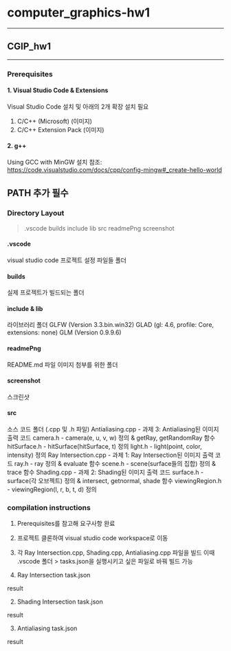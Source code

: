 # computer_graphics-hw1
---
## CGIP_hw1
---

### Prerequisites
#### 1. Visual Studio Code & Extensions
Visual Studio Code 설치 및 아래의 2개 확장 설치 필요
1. C/C++ (Microsoft)
(이미지)
2. C/C++ Extension Pack
(이미지)

#### 2. g++
Using GCC with MinGW
설치 참조: <https://code.visualstudio.com/docs/cpp/config-mingw#_create-hello-world>

PATH 추가 필수
---

### Directory Layout
>.vscode
builds
include
lib
src
readmePng
screenshot

#### .vscode
visual studio code 프로젝트 설정 파일들 폴더

#### builds
실제 프로젝트가 빌드되는 폴더

#### include & lib
라이브러리 폴더
GLFW (Version 3.3.bin.win32)
GLAD (gl: 4.6, profile: Core, extensions: none)
GLM (Version 0.9.9.6)

#### readmePng
README.md 파일 이미지 첨부를 위한 폴더

#### screenshot
스크린샷

#### src
소스 코드 폴더 (.cpp 및 .h 파일)
Antialiasing.cpp - 과제 3: Antialiasing된 이미지 출력 코드
camera.h - camera(e, u, v, w) 정의 & getRay, getRandomRay 함수
hitSurface.h - hitSurface(hitSurface, t) 정의
light.h - light(point, color, intensity) 정의 
Ray Intersection.cpp - 과제 1: Ray Intersection된 이미지 출력 코드
ray.h - ray 정의 & evaluate 함수
scene.h - scene(surface들의 집합) 정의 & trace 함수
Shading.cpp - 과제 2: Shading된 이미지 출력 코드
surface.h - surface(각 오브젝트) 정의 & intersect, getnormal, shade 함수
viewingRegion.h - viewingRegion(l, r, b, t, d) 정의

### compilation instructions

1. Prerequisites를 참고해 요구사항 완료 
2. 프로젝트 클론하여 visual studio code workspace로 이동
3. 각 Ray Intersection.cpp, Shading.cpp, Antialiasing.cpp 파일을 빌드
이때 .vscode 폴더 > tasks.json을 실행시키고 싶은 파일로 바꿔 빌드 가능

1. Ray Intersection
task.json

result

2. Shading Intersection
task.json

result

3. Antialiasing
task.json

result


